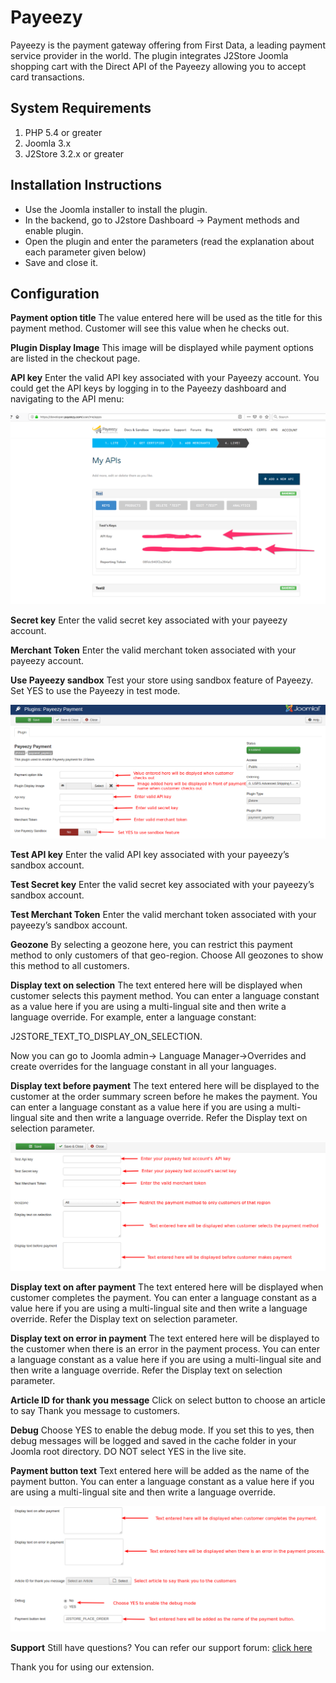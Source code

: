 # Payeezy

Payeezy is the payment gateway offering from First Data, a leading payment service provider in the world. The plugin integrates J2Store Joomla shopping cart with the Direct API of the Payeezy allowing you to accept card transactions.

## System Requirements <a id="system-requirements"></a>

1. PHP 5.4 or greater
2. Joomla 3.x
3. J2Store 3.2.x or greater

## Installation Instructions <a id="installation-instructions"></a>

* Use the Joomla installer to install the plugin.
* In the backend, go to J2store Dashboard -&gt; Payment methods and enable plugin.
* Open the plugin and enter the parameters \(read the explanation about each parameter given below\)
* Save and close it.

## Configuration <a id="configuration"></a>

**Payment option title** The value entered here will be used as the title for this payment method. Customer will see this value when he checks out.

**Plugin Display Image** This image will be displayed while payment options are listed in the checkout page.

**API key** Enter the valid API key associated with your Payeezy account. You could get the API keys by logging in to the Payeezy dashboard and navigating to the API menu:

![pay](https://raw.githubusercontent.com/j2store/doc-images/master/payment-methods/payeezy/payeezy.png)

 **Secret key** Enter the valid secret key associated with your payeezy account.

**Merchant Token** Enter the valid merchant token associated with your payeezy account.

**Use Payeezy sandbox** Test your store using sandbox feature of Payeezy. Set YES to use the Payeezy in test mode.

![payeezypay](https://raw.githubusercontent.com/j2store/doc-images/master/payment-methods/payeezy/payeezy_01.png)

**Test API key** Enter the valid API key associated with your payeezy’s sandbox account.

**Test Secret key** Enter the valid secret key associated with your payeezy’s sandbox account.

**Test Merchant Token** Enter the valid merchant token associated with your payeezy’s sandbox account.

**Geozone** By selecting a geozone here, you can restrict this payment method to only customers of that geo-region. Choose All geozones to show this method to all customers.

**Display text on selection** The text entered here will be displayed when customer selects this payment method. You can enter a language constant as a value here if you are using a multi-lingual site and then write a language override. For example, enter a language constant:

J2STORE_TEXT_TO_DISPLAY_ON\_SELECTION.

Now you can go to Joomla admin-&gt; Language Manager-&gt;Overrides and create overrides for the language constant in all your languages.

**Display text before payment** The text entered here will be displayed to the customer at the order summary screen before he makes the payment. You can enter a language constant as a value here if you are using a multi-lingual site and then write a language override. Refer the Display text on selection parameter.

 

![payeezyplugin](https://raw.githubusercontent.com/j2store/doc-images/master/payment-methods/payeezy/payeezy_02.png)

**Display text on after payment** The text entered here will be displayed when customer completes the payment. You can enter a language constant as a value here if you are using a multi-lingual site and then write a language override. Refer the Display text on selection parameter.

**Display text on error in payment** The text entered here will be displayed to the customer when there is an error in the payment process. You can enter a language constant as a value here if you are using a multi-lingual site and then write a language override. Refer the Display text on selection parameter.

**Article ID for thank you message** Click on select button to choose an article to say Thank you message to customers.

**Debug** Choose YES to enable the debug mode. If you set this to yes, then debug messages will be logged and saved in the cache folder in your Joomla root directory. DO NOT select YES in the live site.

**Payment button text** Text entered here will be added as the name of the payment button. You can enter a language constant as a value here if you are using a multi-lingual site and then write a language override.

![payeezy3](https://raw.githubusercontent.com/j2store/doc-images/master/payment-methods/payeezy/payeezy_03.png)

**Support** Still have questions? You can refer our support forum: [click here](http://j2store.org/forum/index.html)

Thank you for using our extension.

